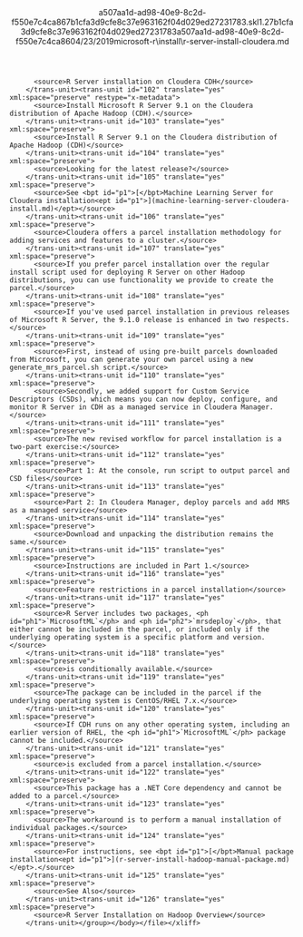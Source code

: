 <?xml version="1.0"?><xliff version="1.2" xmlns="urn:oasis:names:tc:xliff:document:1.2" xmlns:xsi="http://www.w3.org/2001/XMLSchema-instance" xsi:schemaLocation="urn:oasis:names:tc:xliff:document:1.2 xliff-core-1.2-transitional.xsd"><file datatype="xml" original="r-server-install-cloudera.md" source-language="en-US" target-language="en-US"><header><tool tool-id="mdxliff" tool-name="mdxliff" tool-version="1.0-1931010" tool-company="Microsoft" /><xliffext:skl_file_name xmlns:xliffext="urn:microsoft:content:schema:xliffextensions">a507aa1d-ad98-40e9-8c2d-f550e7c4ca867b1cfa3d9cfe8c37e963162f04d029ed27231783.skl</xliffext:skl_file_name><xliffext:version xmlns:xliffext="urn:microsoft:content:schema:xliffextensions">1.2</xliffext:version><xliffext:ms.openlocfilehash xmlns:xliffext="urn:microsoft:content:schema:xliffextensions">7b1cfa3d9cfe8c37e963162f04d029ed27231783</xliffext:ms.openlocfilehash><xliffext:ms.sourcegitcommit xmlns:xliffext="urn:microsoft:content:schema:xliffextensions">a507aa1d-ad98-40e9-8c2d-f550e7c4ca86</xliffext:ms.sourcegitcommit><xliffext:ms.lasthandoff xmlns:xliffext="urn:microsoft:content:schema:xliffextensions">04/23/2019</xliffext:ms.lasthandoff><xliffext:ms.openlocfilepath xmlns:xliffext="urn:microsoft:content:schema:xliffextensions">microsoft-r\install\r-server-install-cloudera.md</xliffext:ms.openlocfilepath></header><body><group id="content" extype="content"><trans-unit id="101" translate="yes" xml:space="preserve" restype="x-metadata">
          <source>R Server installation on Cloudera CDH</source>
        </trans-unit><trans-unit id="102" translate="yes" xml:space="preserve" restype="x-metadata">
          <source>Install Microsoft R Server 9.1 on the Cloudera distribution of Apache Hadoop (CDH).</source>
        </trans-unit><trans-unit id="103" translate="yes" xml:space="preserve">
          <source>Install R Server 9.1 on the Cloudera distribution of Apache Hadoop (CDH)</source>
        </trans-unit><trans-unit id="104" translate="yes" xml:space="preserve">
          <source>Looking for the latest release?</source>
        </trans-unit><trans-unit id="105" translate="yes" xml:space="preserve">
          <source>See <bpt id="p1">[</bpt>Machine Learning Server for Cloudera installation<ept id="p1">](machine-learning-server-cloudera-install.md)</ept></source>
        </trans-unit><trans-unit id="106" translate="yes" xml:space="preserve">
          <source>Cloudera offers a parcel installation methodology for adding services and features to a cluster.</source>
        </trans-unit><trans-unit id="107" translate="yes" xml:space="preserve">
          <source>If you prefer parcel installation over the regular install script used for deploying R Server on other Hadoop distributions, you can use functionality we provide to create the parcel.</source>
        </trans-unit><trans-unit id="108" translate="yes" xml:space="preserve">
          <source>If you've used parcel installation in previous releases of Microsoft R Server, the 9.1.0 release is enhanced in two respects.</source>
        </trans-unit><trans-unit id="109" translate="yes" xml:space="preserve">
          <source>First, instead of using pre-built parcels downloaded from Microsoft, you can generate your own parcel using a new generate_mrs_parcel.sh script.</source>
        </trans-unit><trans-unit id="110" translate="yes" xml:space="preserve">
          <source>Secondly, we added support for Custom Service Descriptors (CSDs), which means you can now deploy, configure, and monitor R Server in CDH as a managed service in Cloudera Manager.</source>
        </trans-unit><trans-unit id="111" translate="yes" xml:space="preserve">
          <source>The new revised workflow for parcel installation is a two-part exercise:</source>
        </trans-unit><trans-unit id="112" translate="yes" xml:space="preserve">
          <source>Part 1: At the console, run script to output parcel and CSD files</source>
        </trans-unit><trans-unit id="113" translate="yes" xml:space="preserve">
          <source>Part 2: In Cloudera Manager, deploy parcels and add MRS as a managed service</source>
        </trans-unit><trans-unit id="114" translate="yes" xml:space="preserve">
          <source>Download and unpacking the distribution remains the same.</source>
        </trans-unit><trans-unit id="115" translate="yes" xml:space="preserve">
          <source>Instructions are included in Part 1.</source>
        </trans-unit><trans-unit id="116" translate="yes" xml:space="preserve">
          <source>Feature restrictions in a parcel installation</source>
        </trans-unit><trans-unit id="117" translate="yes" xml:space="preserve">
          <source>R Server includes two packages, <ph id="ph1">`MicrosoftML`</ph> and <ph id="ph2">`mrsdeploy`</ph>, that either cannot be included in the parcel, or included only if the underlying operating system is a specific platform and version.</source>
        </trans-unit><trans-unit id="118" translate="yes" xml:space="preserve">
          <source>is conditionally available.</source>
        </trans-unit><trans-unit id="119" translate="yes" xml:space="preserve">
          <source>The package can be included in the parcel if the underlying operating system is CentOS/RHEL 7.x.</source>
        </trans-unit><trans-unit id="120" translate="yes" xml:space="preserve">
          <source>If CDH runs on any other operating system, including an earlier version of RHEL, the <ph id="ph1">`MicrosoftML`</ph> package cannot be included.</source>
        </trans-unit><trans-unit id="121" translate="yes" xml:space="preserve">
          <source>is excluded from a parcel installation.</source>
        </trans-unit><trans-unit id="122" translate="yes" xml:space="preserve">
          <source>This package has a .NET Core dependency and cannot be added to a parcel.</source>
        </trans-unit><trans-unit id="123" translate="yes" xml:space="preserve">
          <source>The workaround is to perform a manual installation of individual packages.</source>
        </trans-unit><trans-unit id="124" translate="yes" xml:space="preserve">
          <source>For instructions, see <bpt id="p1">[</bpt>Manual package installation<ept id="p1">](r-server-install-hadoop-manual-package.md)</ept>.</source>
        </trans-unit><trans-unit id="125" translate="yes" xml:space="preserve">
          <source>See Also</source>
        </trans-unit><trans-unit id="126" translate="yes" xml:space="preserve">
          <source>R Server Installation on Hadoop Overview</source>
        </trans-unit></group></body></file></xliff>